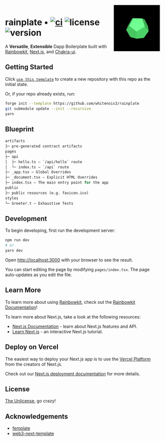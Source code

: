 <img align="right" width="150" height="150" top="100" src="./public/rainplate.jpg">

# rainplate • [![ci](https://github.com/whitenois3/rainplate/actions/workflows/ci.yaml/badge.svg)](https://github.com/whitenois3/rainplate/actions/workflows/ci.yaml) ![license](https://img.shields.io/badge/license-Unlicense-darkgrey) ![version](https://img.shields.io/github/package-json/v/whitenois3/rainplate)

A **Versatile**, **Extensible** Dapp Boilerplate built with [Rainbowkit](https://www.rainbowkit.com/), [Next.js](https://nextjs.org/), and [Chakra-ui](https://chakra-ui.com/).


## Getting Started

Click [`use this template`](https://github.com/whitenois3/rainplate/generate) to create a new repository with this repo as the initial state.

Or, if your repo already exists, run:
```sh
forge init --template https://github.com/whitenois3/rainplate
git submodule update --init --recursive
yarn
```


## Blueprint

```ml
artifacts
├─ pre-generated contract artifacts
pages
├─ api
│  ├─ hello.ts — `/api/hello` route
│  └─ index.ts — `/api` route
├─ _app.tsx — Global Overrides
├─ _document.tsx — Explicit HTML Overrides
├─ index.tsx — The main entry point for the app
public
├─ public resources (e.g. favicon.ico)
styles
└─ Greeter.t — Exhaustive Tests
```


## Development

To begin developing, first run the development server:

```bash
npm run dev
# or
yarn dev
```

Open [http://localhost:3000](http://localhost:3000) with your browser to see the result.

You can start editing the page by modifying `pages/index.tsx`. The page auto-updates as you edit the file.


## Learn More

To learn more about using [Rainbowkit](https://www.rainbowkit.com/), check out the [Rainbowkit Documentation](https://www.rainbowkit.com/docs/)!

To learn more about Next.js, take a look at the following resources:

- [Next.js Documentation](https://nextjs.org/docs) - learn about Next.js features and API.
- [Learn Next.js](https://nextjs.org/learn) - an interactive Next.js tutorial.


## Deploy on Vercel

The easiest way to deploy your Next.js app is to use the [Vercel Platform](https://vercel.com/new?utm_medium=default-template&filter=next.js&utm_source=create-next-app&utm_campaign=create-next-app-readme) from the creators of Next.js.

Check out our [Next.js deployment documentation](https://nextjs.org/docs/deployment) for more details.


## License

[The Unlicense](https://github.com/whitenois3/rainplate/blob/master/LICENSE), go crazy!


## Acknowledgements

- [femplate](https://github.com/abigger87/femplate)
- [web3-next-template](https://github.com/owieth/web3-next-template)

